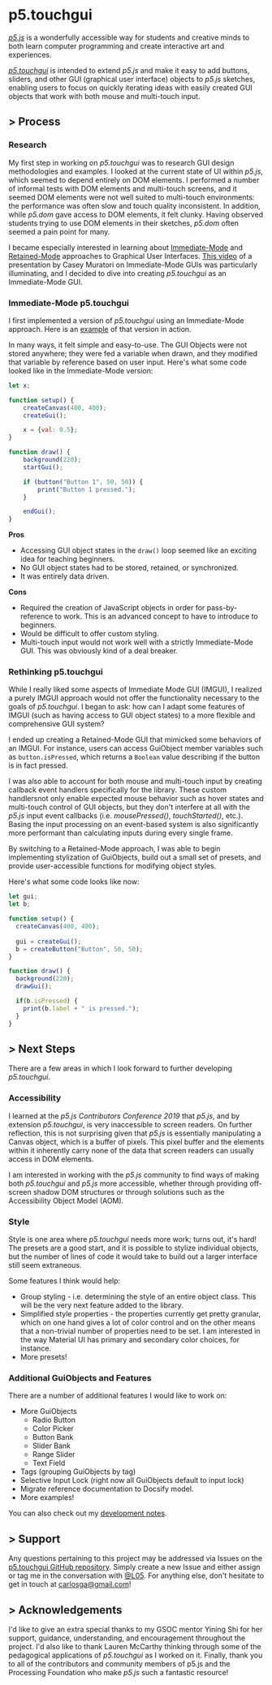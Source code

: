 # p5.touchgui

[*p5.js*](https://p5js.org) is a wonderfully accessible way for students and creative minds to both learn computer programming and create interactive art and experiences. 

[*p5.touchgui*](https://github.com/L05/p5.touchgui) is intended to extend *p5.js* and make it easy to add buttons, sliders, and other GUI (graphical user interface) objects to *p5.js* sketches, enabling users to focus on quickly iterating ideas with easily created GUI objects that work with both mouse and multi-touch input.

## > Process


### Research
My first step in working on *p5.touchgui* was to research GUI design methodologies and examples. I looked at the current state of UI within *p5.js*, which seemed to depend entirely on DOM elements. I performed a number of informal tests with DOM elements and multi-touch screens, and it seemed DOM elements were not well suited to multi-touch environments: the performance was often slow and touch quality inconsistent. In addition, while *p5.dom* gave access to DOM elements, it felt clunky. Having observed students trying to use DOM elements in their sketches, *p5.dom* often seemed a pain point for many.

I became especially interested in learning about [Immediate-Mode](https://en.wikipedia.org/wiki/Immediate_Mode_GUI) and [Retained-Mode](https://en.wikipedia.org/wiki/Retained_mode) approaches to Graphical User Interfaces. [This video](https://www.youtube.com/watch?v=Z1qyvQsjK5Y) of a presentation by Casey Muratori on Immediate-Mode GUIs was particularly illuminating, and I decided to dive into creating *p5.touchgui* as an Immediate-Mode GUI.

### Immediate-Mode p5.touchgui

I first implemented a version of *p5.touchgui* using an Immediate-Mode approach. Here is an [example](https://editor.p5js.org/L05/sketches/7yMYNgJyM) of that version in action.

In many ways, it felt simple and easy-to-use. The GUI Objects were not stored anywhere; they were fed a variable when drawn, and they modified that variable by reference based on user input. Here's what some code looked like in the Immediate-Mode version:

```javascript
let x;

function setup() {
    createCanvas(400, 400);
    createGui();

    x = {val: 0.5};
}

function draw() {
    background(220);
    startGui();

    if (button("Button 1", 50, 50)) {
        print("Button 1 pressed.");
    }

    endGui();
}
```

**Pros**
* Accessing GUI object states in the `draw()` loop seemed like an exciting idea for teaching beginners.
* No GUI object states had to be stored, retained, or synchronized.
* It was entirely data driven.

**Cons**
* Required the creation of JavaScript objects in order for pass-by-reference to work. This is an advanced concept to have to introduce to beginners.
* Would be difficult to offer custom styling.
* Multi-touch input would not work well with a strictly Immediate-Mode GUI. This was obviously kind of a deal breaker.

### Rethinking p5.touchgui

While I really liked some aspects of Immediate Mode GUI (IMGUI), I realized a purely IMGUI approach would not offer the functionality necessary to the goals of *p5.touchgui*. I began to ask: how can I adapt some features of IMGUI (such as having access to GUI object states) to a more flexible and comprehensive GUI system?

I ended up creating a Retained-Mode GUI that mimicked some behaviors of an IMGUI. For instance, users can access GuiObject member variables such as `button.isPressed`, which returns a `Boolean` value describing if the button is in fact pressed.

I was also able to account for both mouse and multi-touch input by creating callback event handlers specifically for the library. These custom handlersnot only enable expected mouse behavior such as hover states and multi-touch control of GUI objects, but they don't interfere at all with the *p5.js* input event callbacks (i.e. *mousePressed()*, *touchStarted()*, etc.). Basing the input processing on an event-based system is also significantly more performant than calculating inputs during every single frame.

By switching to a Retained-Mode approach, I was able to begin implementing stylization of GuiObjects, build out a small set of presets, and provide user-accessible functions for modifying object styles.

Here's what some code looks like now:

```javascript
let gui;
let b;

function setup() {
  createCanvas(400, 400);
  
  gui = createGui();
  b = createButton("Button", 50, 50);
}

function draw() {
  background(220);
  drawGui();

  if(b.isPressed) {
    print(b.label + " is pressed.");
  }
}
```

## > Next Steps

There are a few areas in which I look forward to further developing *p5.touchgui*.

### Accessibility

I learned at the *p5.js Contributors Conference 2019* that *p5.js*, and by extension *p5.touchgui*, is very inaccessible to screen readers. On further reflection, this is not surprising given that *p5.js* is essentially manipulating a Canvas object, which is a buffer of pixels. This pixel buffer and the elements within it inherently carry none of the data that screen readers can usually access in DOM elements.

I am interested in working with the *p5.js* community to find ways of making both *p5.touchgui* and *p5.js* more accessible, whether through providing off-screen shadow DOM structures or through solutions such as the Accessibility Object Model (AOM).

### Style

Style is one area where *p5.touchgui* needs more work; turns out, it's hard! The presets are a good start, and it is possible to stylize individual objects, but the number of lines of code it would take to build out a larger interface still seem extraneous.

Some features I think would help:
* Group styling - i.e. determining the style of an entire object class. This will be the very next feature added to the library.
* Simplified style properties - the properties currently get pretty granular, which on one hand gives a lot of color control and on the other means that a non-trivial number of properties need to be set. I am interested in the way Material UI has primary and secondary color choices, for instance.
* More presets!

### Additional GuiObjects and Features

There are a number of additional features I would like to work on:

* More GuiObjects
    * Radio Button
    * Color Picker
    * Button Bank
    * Slider Bank
    * Range Slider
    * Text Field
* Tags (grouping GuiObjects by tag)
* Selective Input Lock (right now all GuiObjects default to input lock)
* Migrate reference documentation to Docsify model.
* More examples!

You can also check out my [development notes](https://github.com/L05/p5.touchgui/blob/master/docs/NOTES.md).

## > Support

Any questions pertaining to this project may be addressed via Issues on the [p5.touchgui GitHub repository](https://github.com/L05/p5.touchgui). Simply create a new Issue and either assign or tag me in the conversation with [@L05](https://github.com/L05). For anything else, don't hesitate to get in touch at carlosga@gmail.com!

## > Acknowledgements

I'd like to give an extra special thanks to my GSOC mentor Yining Shi for her support, guidance, understanding, and encouragement throughout the project. I'd also like to thank Lauren McCarthy thinking through some of the pedagogical applications of *p5.touchgui* as I worked on it. Finally, thank you to all of the contributors and community members of p5.js and the Processing Foundation who make *p5.js* such a fantastic resource!





